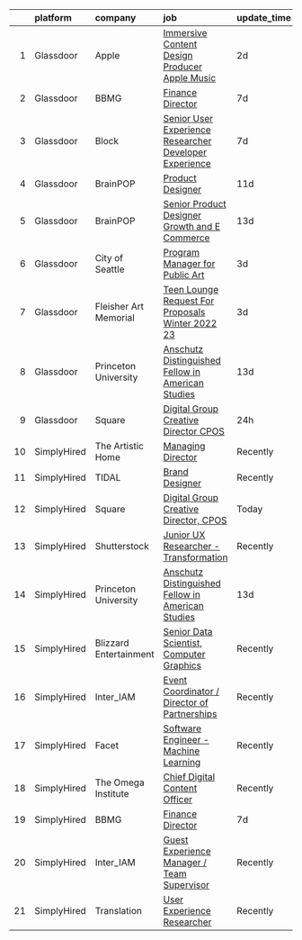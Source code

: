 

|    | platform    | company                | job                                                                                                                                                                                                                                                                                                                                                                                                                                                                                                                                                                                                                                                                                                                                                                                                                                                                                                                                                                                                                                                                                                                                                                                                                                                                                                                                                            | update_time   | location                  |
|---:|:------------|:-----------------------|:---------------------------------------------------------------------------------------------------------------------------------------------------------------------------------------------------------------------------------------------------------------------------------------------------------------------------------------------------------------------------------------------------------------------------------------------------------------------------------------------------------------------------------------------------------------------------------------------------------------------------------------------------------------------------------------------------------------------------------------------------------------------------------------------------------------------------------------------------------------------------------------------------------------------------------------------------------------------------------------------------------------------------------------------------------------------------------------------------------------------------------------------------------------------------------------------------------------------------------------------------------------------------------------------------------------------------------------------------------------|:--------------|:--------------------------|
|  1 | Glassdoor   | Apple                  | [Immersive Content Design Producer   Apple Music](https://www.glassdoor.com/partner/jobListing.htm?pos=101&ao=1110586&s=58&guid=00000182a5690361a9621821efc7ff6b&src=GD_JOB_AD&t=SR&vt=w&cs=1_1b649cf5&cb=1660632499247&jobListingId=1008069556268&jrtk=3-0-1gaimi0sljfkm801-1gaimi0t4irlh800-66f7682de66826e6--6NYlbfkN0BvKrLyj5gPmtZO9T8euul8TCxuuKNOtzRJOomxnwSEodTz2Bc-sPZl29JElYHfcoRyptQvj7xlkriqhxG50_dXLQzgfASxZAP8PmeLh9zWp-pplDUED6ovo3wK-KMzZ6GKsOSk90PpRLLD7vZEAfVFM9MGcY7Wc_GSrB7jRN1ff2c7el-ZQnnOOu3zWVq3c4fUuVNQh-AT-U3ZIJgmsyUMxVzdWQet2L7MN-UGwFgxLu_ZqfzcQCEcrIZ8pn--iAp2nj_hAQtDdPrzDjHxb70y0VLyIIETjwHn-2Js0rZy7UW0BTnyypFq7GugXHA9kbjCmfEm-cxiMNLZdHxSEoPBhFORmW2pcoUIzjsnSMaZCcB_FaihGVCEaNGVzsSCneaWx9qOvYY3aMqV_BX5bOCXCCB9cZ1bNlltIYJmz9zffQ8a05EPgcxT9KEBi5gNei67uduVDtjF5t_orfWD_U5Ry5ldv6jZ0ztUFOSfvHQaK_o0X1A_lWY0CoaG5sG2Z8qdWHnxA3jQ-3STW5txxjI4bP5icXLp_Teo-SHoV-qPhneQuwXes8tANXfdKXFthr3-7GJQ7xq97hQELS1MEtcC173WVn7r7TJuzyDkhE2BAGViN7wWTOxABYJOwLezqc5Dj2TbmOy3S4K_UXJqHMzH5a754_VDDNI87PRd56jQ1fHY1P5yOcltGdRf8Hwml3OlOkL_J6XHRn6duSRGnjrFBzOyDDDEilQxezpRjV9ziBi2oR4Pzca0Hpr1HoQLTLmV56vVFBWFwRk_kJfT19KYFzbBuAWE6HOBmh8TWs9YH4UKdsns1tJ77mRuY4OPQpTtwUrQ8BcyCWoGjb4rf3L2Kd3EaqUekmQea3Ls_iUWX_mWKlWW6lps8TJwi3Nm7qDHbuhmz4WsaKa_B5W8S-CXxlVE_yxHefcPJm2BrH4fhPEqNFvHrdqnaMXNkuvY-9ANjNHrB7bcFFVEKRwrScytLSL9q8OYY-8%3D) | 2d            | Culver City, CA           |
|  2 | Glassdoor   | BBMG                   | [Finance Director](https://www.glassdoor.com/partner/jobListing.htm?pos=107&ao=1136043&s=58&guid=00000182a5690361a9621821efc7ff6b&src=GD_JOB_AD&t=SR&vt=w&ea=1&cs=1_c998df21&cb=1660632499248&jobListingId=1008061017646&jrtk=3-0-1gaimi0sljfkm801-1gaimi0t4irlh800-f678347e312e5bb3-)                                                                                                                                                                                                                                                                                                                                                                                                                                                                                                                                                                                                                                                                                                                                                                                                                                                                                                                                                                                                                                                                         | 7d            | Brooklyn, NY              |
|  3 | Glassdoor   | Block                  | [Senior User Experience Researcher  Developer Experience](https://www.glassdoor.com/partner/jobListing.htm?pos=105&ao=1136043&s=58&guid=00000182a5690361a9621821efc7ff6b&src=GD_JOB_AD&t=SR&vt=w&cs=1_d262d6b0&cb=1660632499247&jobListingId=1008061789383&jrtk=3-0-1gaimi0sljfkm801-1gaimi0t4irlh800-f7d98334f4dfb12a-)                                                                                                                                                                                                                                                                                                                                                                                                                                                                                                                                                                                                                                                                                                                                                                                                                                                                                                                                                                                                                                       | 7d            | New York, NY              |
|  4 | Glassdoor   | BrainPOP               | [Product Designer](https://www.glassdoor.com/partner/jobListing.htm?pos=106&ao=1136043&s=58&guid=00000182a5690361a9621821efc7ff6b&src=GD_JOB_AD&t=SR&vt=w&ea=1&cs=1_f11bc69e&cb=1660632499248&jobListingId=1008054323686&jrtk=3-0-1gaimi0sljfkm801-1gaimi0t4irlh800-4db4c8af749649cf-)                                                                                                                                                                                                                                                                                                                                                                                                                                                                                                                                                                                                                                                                                                                                                                                                                                                                                                                                                                                                                                                                         | 11d           | Remote                    |
|  5 | Glassdoor   | BrainPOP               | [Senior Product Designer  Growth and E Commerce](https://www.glassdoor.com/partner/jobListing.htm?pos=108&ao=1136043&s=58&guid=00000182a5690361a9621821efc7ff6b&src=GD_JOB_AD&t=SR&vt=w&ea=1&cs=1_7371d24d&cb=1660632499248&jobListingId=1008048399069&jrtk=3-0-1gaimi0sljfkm801-1gaimi0t4irlh800-5ee59b5b9acd4161-)                                                                                                                                                                                                                                                                                                                                                                                                                                                                                                                                                                                                                                                                                                                                                                                                                                                                                                                                                                                                                                           | 13d           | Remote                    |
|  6 | Glassdoor   | City of Seattle        | [Program Manager for Public Art](https://www.glassdoor.com/partner/jobListing.htm?pos=109&ao=1136043&s=58&guid=00000182a5690361a9621821efc7ff6b&src=GD_JOB_AD&t=SR&vt=w&cs=1_9b8e243a&cb=1660632499248&jobListingId=1008069121937&jrtk=3-0-1gaimi0sljfkm801-1gaimi0t4irlh800-6eafc01c6d4c27bc-)                                                                                                                                                                                                                                                                                                                                                                                                                                                                                                                                                                                                                                                                                                                                                                                                                                                                                                                                                                                                                                                                | 3d            | Seattle, WA               |
|  7 | Glassdoor   | Fleisher Art Memorial  | [Teen Lounge Request For Proposals  Winter 2022 23](https://www.glassdoor.com/partner/jobListing.htm?pos=103&ao=1136043&s=58&guid=00000182a5690361a9621821efc7ff6b&src=GD_JOB_AD&t=SR&vt=w&cs=1_1daa1da5&cb=1660632499247&jobListingId=1008069323822&jrtk=3-0-1gaimi0sljfkm801-1gaimi0t4irlh800-8467327c19ec71f5-)                                                                                                                                                                                                                                                                                                                                                                                                                                                                                                                                                                                                                                                                                                                                                                                                                                                                                                                                                                                                                                             | 3d            | Philadelphia, PA          |
|  8 | Glassdoor   | Princeton University   | [Anschutz Distinguished Fellow in American Studies](https://www.glassdoor.com/partner/jobListing.htm?pos=104&ao=1136043&s=58&guid=00000182a5690361a9621821efc7ff6b&src=GD_JOB_AD&t=SR&vt=w&cs=1_048bd49f&cb=1660632499247&jobListingId=1008047558545&jrtk=3-0-1gaimi0sljfkm801-1gaimi0t4irlh800-2ebe85e7ead724d5-)                                                                                                                                                                                                                                                                                                                                                                                                                                                                                                                                                                                                                                                                                                                                                                                                                                                                                                                                                                                                                                             | 13d           | Princeton, NJ             |
|  9 | Glassdoor   | Square                 | [Digital Group Creative Director  CPOS](https://www.glassdoor.com/partner/jobListing.htm?pos=102&ao=1136043&s=58&guid=00000182a5690361a9621821efc7ff6b&src=GD_JOB_AD&t=SR&vt=w&cs=1_c46b253b&cb=1660632499247&jobListingId=1008072943759&jrtk=3-0-1gaimi0sljfkm801-1gaimi0t4irlh800-a10c8fbe432f51d3-)                                                                                                                                                                                                                                                                                                                                                                                                                                                                                                                                                                                                                                                                                                                                                                                                                                                                                                                                                                                                                                                         | 24h           | Los Angeles, CA           |
| 10 | SimplyHired | The Artistic Home      | [Managing Director](https://www.simplyhired.com/job/lFgMfLkE95KljYvgEZmnj-yCQjpbK0oB8pzwy4LYCxXHpTecmLhv5A?q=generative+artist)                                                                                                                                                                                                                                                                                                                                                                                                                                                                                                                                                                                                                                                                                                                                                                                                                                                                                                                                                                                                                                                                                                                                                                                                                                | Recently      | Chicago, IL               |
| 11 | SimplyHired | TIDAL                  | [Brand Designer](https://www.simplyhired.com/job/ns4ZyIly_rYrca2-5HqX62BFMPA37OFKb88sg8tpNrsnPB9Vm_HRtg?q=generative+artist)                                                                                                                                                                                                                                                                                                                                                                                                                                                                                                                                                                                                                                                                                                                                                                                                                                                                                                                                                                                                                                                                                                                                                                                                                                   | Recently      | New York, NY              |
| 12 | SimplyHired | Square                 | [Digital Group Creative Director, CPOS](https://www.simplyhired.com/job/VcUqXwrXqrT8Fg9WaWtqILclbPbcz7ZANrWBbDGRQ8QdvbO8tQYGNw?q=generative+artist)                                                                                                                                                                                                                                                                                                                                                                                                                                                                                                                                                                                                                                                                                                                                                                                                                                                                                                                                                                                                                                                                                                                                                                                                            | Today         | New York, NY +2 locations |
| 13 | SimplyHired | Shutterstock           | [Junior UX Researcher - Transformation](https://www.simplyhired.com/job/N68uUPfN1T_lEHdxWhz71b7DZOZGwfhQDXKa-_EGzcrcQb7u0gGfuA?q=generative+artist)                                                                                                                                                                                                                                                                                                                                                                                                                                                                                                                                                                                                                                                                                                                                                                                                                                                                                                                                                                                                                                                                                                                                                                                                            | Recently      | New York, NY              |
| 14 | SimplyHired | Princeton University   | [Anschutz Distinguished Fellow in American Studies](https://www.simplyhired.com/job/NAnWcmSWvXMey4nJk7OeFV620QldnOmxcbEjZqc3i3iIilL8cRtg4g?q=generative+artist)                                                                                                                                                                                                                                                                                                                                                                                                                                                                                                                                                                                                                                                                                                                                                                                                                                                                                                                                                                                                                                                                                                                                                                                                | 13d           | Princeton, NJ             |
| 15 | SimplyHired | Blizzard Entertainment | [Senior Data Scientist, Computer Graphics](https://www.simplyhired.com/job/FiskW-Gz-FCAVeSnphMRdyWJsI2KrVP0qig6JTACI2hq1lHJkEOfoA?q=generative+artist)                                                                                                                                                                                                                                                                                                                                                                                                                                                                                                                                                                                                                                                                                                                                                                                                                                                                                                                                                                                                                                                                                                                                                                                                         | Recently      | Irvine, CA                |
| 16 | SimplyHired | Inter_IAM              | [Event Coordinator / Director of Partnerships](https://www.simplyhired.com/job/KP0PERTPOK_0Q_6l2ol5Cr_CfGOHLp327RdfQUEoPHm2boq9fu-_DQ?q=generative+artist)                                                                                                                                                                                                                                                                                                                                                                                                                                                                                                                                                                                                                                                                                                                                                                                                                                                                                                                                                                                                                                                                                                                                                                                                     | Recently      | Manhattan, NY             |
| 17 | SimplyHired | Facet                  | [Software Engineer - Machine Learning](https://www.simplyhired.com/job/rRl7LpYqGiIowLAwzbrNzMgXtXTFbKgtp-z9fo66PKEqX4Q6nYlO_w?q=generative+artist)                                                                                                                                                                                                                                                                                                                                                                                                                                                                                                                                                                                                                                                                                                                                                                                                                                                                                                                                                                                                                                                                                                                                                                                                             | Recently      | San Francisco, CA         |
| 18 | SimplyHired | The Omega Institute    | [Chief Digital Content Officer](https://www.simplyhired.com/job/G1D9FkrcxrKb089KGIhcUtufe9nAciOmz-Z9jgwfR-iIJFIjtOIiiw?q=generative+artist)                                                                                                                                                                                                                                                                                                                                                                                                                                                                                                                                                                                                                                                                                                                                                                                                                                                                                                                                                                                                                                                                                                                                                                                                                    | Recently      | Rhinebeck, NY             |
| 19 | SimplyHired | BBMG                   | [Finance Director](https://www.simplyhired.com/job/TKM1paIOMcSkXgYgtVd50BXA4HZjPlyPyUnc8XNidU3yENY8Bh2Bgg?q=generative+artist)                                                                                                                                                                                                                                                                                                                                                                                                                                                                                                                                                                                                                                                                                                                                                                                                                                                                                                                                                                                                                                                                                                                                                                                                                                 | 7d            | Brooklyn, NY              |
| 20 | SimplyHired | Inter_IAM              | [Guest Experience Manager / Team Supervisor](https://www.simplyhired.com/job/n5zbam_hVLKzSv2Blp4_3N4bJ1lpfNCY0u-hm93f6ApTLnVkQ_weDw?q=generative+artist)                                                                                                                                                                                                                                                                                                                                                                                                                                                                                                                                                                                                                                                                                                                                                                                                                                                                                                                                                                                                                                                                                                                                                                                                       | Recently      | Manhattan, NY             |
| 21 | SimplyHired | Translation            | [User Experience Researcher](https://www.simplyhired.com/job/QhlNO6tzMwLs37zg_ddKmO4yszqOHywEf52ejSJjLxlJv-xSNn1VpQ?q=generative+artist)                                                                                                                                                                                                                                                                                                                                                                                                                                                                                                                                                                                                                                                                                                                                                                                                                                                                                                                                                                                                                                                                                                                                                                                                                       | Recently      | San Francisco, CA         |